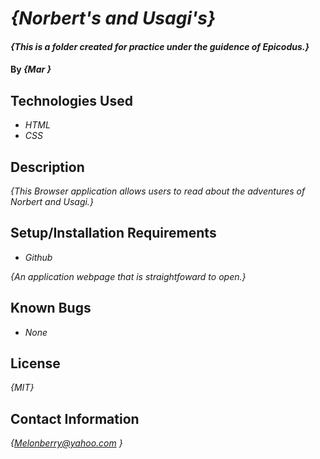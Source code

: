 # _{Norbert's and Usagi's}_

#### _{This is a folder created for practice under the guidence of Epicodus.}_

#### By _**{Mar }**_

## Technologies Used

* _HTML_
* _CSS_

## Description

_{This Browser application allows users to read about the adventures of Norbert and Usagi.}_

## Setup/Installation Requirements

* _Github_


_{An application webpage that is straightfoward to open.}_

## Known Bugs

* _None_

## License

_{MIT}_

## Contact Information

_{Melonberry@yahoo.com
}_